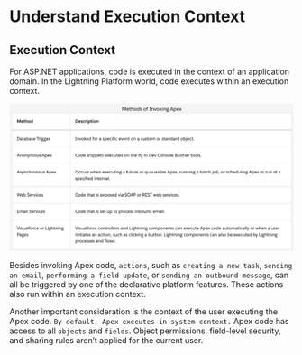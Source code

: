 # Understand Execution Context

## Execution Context

For ASP.NET applications, code is executed in the context of an application domain.
In the Lightning Platform world, code executes within an execution context.

![image](./02-methods-of-invoking-apex.png)

Besides invoking Apex code, `actions`, such as `creating a new task`, `sending an email`, `performing a field update`, or `sending an outbound message`, can all be triggered by one of the declarative platform features. These actions also run within an execution context.

Another important consideration is the context of the user executing the Apex code. `By default, Apex executes in system context.` Apex code has access to all `objects` and `fields`. Object permissions, field-level security, and sharing rules aren’t applied for the current user.
